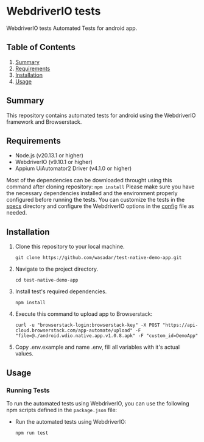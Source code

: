 # WebdriverIO tests

WebdriverIO tests Automated Tests for android app.

## Table of Contents
1. [Summary](#summary)
2. [Requirements](#requirements)
3. [Installation](#installation)
4. [Usage](#usage)

## Summary
This repository contains automated tests for android using the WebdriverIO framework and Browserstack.

## Requirements
- Node.js (v20.13.1 or higher)
- WebdriverIO (v9.10.1 or higher)
- Appium UiAutomator2 Driver (v4.1.0 or higher)

Most of the dependencies can be downloaded throught using this command after cloning repository:
    ```
    npm install
    ```
Please make sure you have the necessary dependencies installed and the environment properly configured before running the tests. You can customize the tests in the [specs](test/specs/) directory and configure the WebdriverIO options in the [config](wdio.config.js) file as needed.

## Installation
1. Clone this repository to your local machine.
    ```
    git clone https://github.com/wasadar/test-native-demo-app.git
    ```

2. Navigate to the project directory.
    ```
    cd test-native-demo-app
    ```

3. Install test's required dependencies.
    ```
    npm install
    ```

4. Execute this command to upload app to Browserstack:
    ```
    curl -u "browserstack-login:browserstack-key" -X POST "https://api-cloud.browserstack.com/app-automate/upload" -F "file=@./android.wdio.native.app.v1.0.8.apk" -F "custom_id=DemoApp"
    ```

5. Copy .env.example and name .env, fill all variables with it's actual values.

## Usage
### Running Tests
To run the automated tests using WebdriverIO, you can use the following npm scripts defined in the `package.json` file:

- Run the automated tests using WebdriverIO:
    ```
    npm run test
    ```